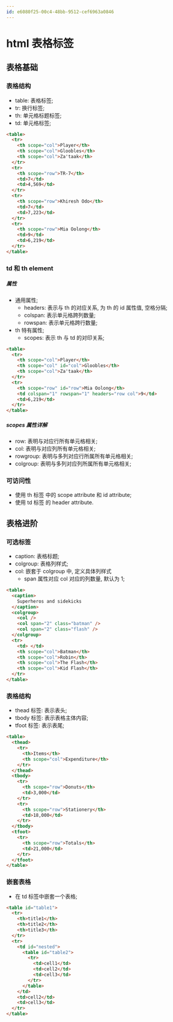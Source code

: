 ```yaml
---
id: e6080f25-00c4-48bb-9512-cef6963a0846
---
```


# html 表格标签

## 表格基础

### 表格结构

- table: 表格标签;
- tr: 换行标签;
- th: 单元格标题标签;
- td: 单元格标签;

```html
<table>
  <tr>
    <th scope="col">Player</th>
    <th scope="col">Gloobles</th>
    <th scope="col">Za'taak</th>
  </tr>
  <tr>
    <th scope="row">TR-7</th>
    <td>7</td>
    <td>4,569</td>
  </tr>
  <tr>
    <th scope="row">Khiresh Odo</th>
    <td>7</td>
    <td>7,223</td>
  </tr>
  <tr>
    <th scope="row">Mia Oolong</th>
    <td>9</td>
    <td>6,219</td>
  </tr>
</table>
```

### td 和 th element

##### 属性

- 通用属性;
  - headers: 表示与 th 的对应关系, 为 th 的 id 属性值, 空格分隔;
  - colspan: 表示单元格跨列数量;
  - rowspan: 表示单元格跨行数量;
- th 特有属性;
  - scopes: 表示 th 与 td 的对印关系;

```html
<table>
  <tr>
    <th scope="col">Player</th>
    <th scope="col" id="col">Gloobles</th>
    <th scope="col">Za'taak</th>
  </tr>
  <tr>
    <th scope="row" id="row">Mia Oolong</th>
    <td colspan="1" rowspan="1" headers="row col">9</td>
    <td>6,219</td>
  </tr>
</table>
```

##### scopes 属性详解

- row: 表明与对应行所有单元格相关;
- col: 表明与对应列所有单元格相关;
- rowgroup: 表明与多列对应行所属所有单元格相关;
- colgroup: 表明与多列对应列所属所有单元格相关;

### 可访问性

- 使用 th 标签 中的 scope attribute 和 id attribute;
- 使用 td 标签 的 header attribute.

## 表格进阶

### 可选标签

- caption: 表格标题;
- colgroup: 表格列样式;
- col: 嵌套于 colgroup 中, 定义具体列样式
  - span 属性对应 col 对应的列数量, 默认为 1;

```html
<table>
  <caption>
    Superheros and sidekicks
  </caption>
  <colgroup>
    <col />
    <col span="2" class="batman" />
    <col span="2" class="flash" />
  </colgroup>
  <tr>
    <td> </td>
    <th scope="col">Batman</th>
    <th scope="col">Robin</th>
    <th scope="col">The Flash</th>
    <th scope="col">Kid Flash</th>
  </tr>
</table>
```

### 表格结构

- thead 标签: 表示表头;
- tbody 标签: 表示表格主体内容;
- tfoot 标签: 表示表尾;

```html
<table>
  <thead>
    <tr>
      <th>Items</th>
      <th scope="col">Expenditure</th>
    </tr>
  </thead>
  <tbody>
    <tr>
      <th scope="row">Donuts</th>
      <td>3,000</td>
    </tr>
    <tr>
      <th scope="row">Stationery</th>
      <td>18,000</td>
    </tr>
  </tbody>
  <tfoot>
    <tr>
      <th scope="row">Totals</th>
      <td>21,000</td>
    </tr>
  </tfoot>
</table>
```

### 嵌套表格

- 在 td 标签中嵌套一个表格;

```html
<table id="table1">
  <tr>
    <th>title1</th>
    <th>title2</th>
    <th>title3</th>
  </tr>
  <tr>
    <td id="nested">
      <table id="table2">
        <tr>
          <td>cell1</td>
          <td>cell2</td>
          <td>cell3</td>
        </tr>
      </table>
    </td>
    <td>cell2</td>
    <td>cell3</td>
  </tr>
</table>
```
